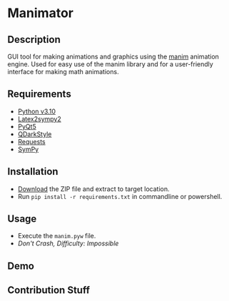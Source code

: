 # Manimator

## Description
GUI tool for making animations and graphics using the [manim](https://github.com/ManimCommunity/manim) animation engine. Used for easy use of the manim library and for a user-friendly interface for making math animations.

## Requirements
- [Python v3.10](https://www.python.org/downloads/release/python-3102/)
- [Latex2sympy2](https://pypi.org/project/latex2sympy/)
- [PyQt5](https://pypi.org/project/PyQt5/)
- [QDarkStyle](https://pypi.org/project/QDarkStyle/)
- [Requests](https://pypi.org/project/requests/)
- [SymPy](https://pypi.org/project/sympy/)

## Installation
- [Download](https://github.com/heyuncle/graf/archive/refs/heads/main.zip) the ZIP file and extract to target location.
- Run `pip install -r requirements.txt` in commandline or powershell.
## Usage
- Execute the `manim.pyw` file.
- *Don't Crash, Difficulty: Impossible*
## Demo

## Contribution Stuff
